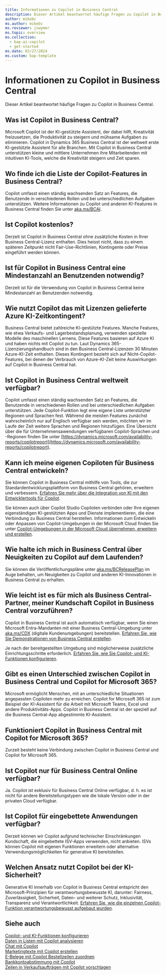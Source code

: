 ```yaml
---
title: Informationen zu Copilot in Business Central
description: Dieser Artikel beantwortet häufige Fragen zu Copilot in Business Central.
author: mikebc
ms.author: mikebc
ms.reviewer: jswymer
ms.topic: overview
ms.collection:
  - bap-ai-copilot
  - get-started
ms.date: 03/27/2024
ms.custom: bap-template
---
```


# <a name="about-copilot-in-business-central"></a>Informationen zu Copilot in Business Central

Dieser Artikel beantwortet häufige Fragen zu Copilot in Business Central.

## <a name="what-is-copilot-in-business-central"></a>Was ist Copilot in Business Central?

Microsoft Copilot ist der KI-gestützte Assistent, der dabei hilft, Kreativität freizusetzen, die Produktivität zu steigern und mühsame Aufgaben zu eliminieren. Copilot in Dynamics 365 Business Central ist der weltweit erste KI-gestützte Assistent für alle Branchen. Mit Copilot in Business Central unterstützen kleine und mittlere Unternehmen ihre Mitarbeitenden mit intuitiven KI-Tools, welche die Kreativität steigern und Zeit sparen.

## <a name="where-can-i-find-the-list-of-copilot-features-in-business-central"></a>Wo finde ich die Liste der Copilot-Features in Business Central?

Copilot umfasst einen ständig wachsenden Satz an Features, die Benutzende in verschiedenen Rollen und bei unterschiedlichen Aufgaben unterstützen. Weitere Informationen zu Copilot und anderen KI-Features in Business Central finden Sie unter [aka.ms/BCAI](https://aka.ms/BCAI). 

## <a name="is-copilot-free"></a>Ist Copilot kostenlos?

Derzeit ist Copilot in Business Central ohne zusätzliche Kosten in Ihrer Business Central-Lizenz enthalten. Dies heisst nicht, dass zu einem späteren Zeitpunkt nicht Fair-Use-Richtlinien, Kontingente oder Preise eingeführt werden können.

## <a name="does-copilot-in-business-central-require-a-minimum-number-of-users"></a>Ist für Copilot in Business Central eine Mindestanzahl an Benutzenden notwendig?

Derzeit ist für die Verwendung von Copilot in Business Central keine Mindestanzahl an Benutzenden notwendig.

## <a name="how-does-copilot-use-the-azure-ai-time-quota-that-comes-with-licenses"></a>Wie nutzt Copilot das mit Lizenzen gelieferte Azure KI-Zeitkontingent?

Business Central bietet zahlreiche KI-gestützte Features. Manche Features, wie etwa Verkaufs- und Lagerbestandsplanung, verwenden spezielle Modelle des maschinellen Lernens. Diese Features basieren auf Azure KI und haben nichts mit Copilot zu tun. Laut Dynamics 365-Lizenzierungshandbuch sind in den Business Central-Lizenzen 30 Minuten Azure-KI-Zeit enthalten. Dieses Kontingent bezieht sich auf Nicht-Copilot-Features, bei denen der Verbrauch von Azure-KI-Zeit keine Auswirkungen auf Copilot in Business Central hat.

## <a name="is-copilot-in-business-central-available-worldwide"></a>Ist Copilot in Business Central weltweit verfügbar?

Copilot umfasst einen ständig wachsenden Satz an Features, die Benutzende in verschiedenen Rollen und bei unterschiedlichen Aufgaben unterstützen. Jede Copilot-Funktion legt eine eigene Liste unterstützter Regionen und Sprachen fest. Während die meisten Features zunächst wahrscheinlich nur auf Englisch verfügbar sein werden, möchten wir im Laufe der Zeit weitere Sprachen und Regionen hinzufügen. Eine Übersicht über die für Unternehmensawendungen verfügbaren Copilot-Sprachen und -Regionen finden Sie unter [https://dynamics.microsoft.com/availability-reports/copilotreport](https://dynamics.microsoft.com/availability-reports/copilotreport).

## <a name="can-i-develop-my-own-copilots-for-business-central"></a>Kann ich meine eigenen Copiloten für Business Central entwickeln?

Sie können Copilot in Business Central mithilfe von Tools, die zur Standardentwicklungsplattform von Business Central gehören, erweitern und verbessern. [Erfahren Sie mehr über die Integration von KI mit den Entwicklertools für Copilot](/dynamics365/business-central/dev-itpro/developer/ai-integration-landing-page).

Sie können auch über Copilot Studio Copiloten verbinden oder Ihre eigenen eigenständigen KI-gestützten Apps und Dienste implementieren, die eine Verbindung zu Business Central herstellen. Informationen zum Entwickeln oder Anpassen von Copilot-Umgebungen in der Microsoft Cloud finden Sie unter [Copilot-Umgebungen in der Microsoft Cloud übernehmen, erweitern und erstellen](/microsoft-cloud/dev/copilot/overview).

## <a name="how-do-i-keep-up-with-the-latest-news-about-copilot-in-business-central"></a>Wie halte ich mich in Business Central über Neuigkeiten zu Copilot auf dem Laufenden?

Sie können die Veröffentlichungspläne unter [aka.ms/BCReleasePlan](https://aka.ms/BCReleasePlan) im Auge behalten, um Neuigkeiten zu Copilot und anderen KI-Innovationen in Business Central zu erhalten.

## <a name="as-a-business-central-partner-how-easily-can-i-demonstrate-copilot-in-business-central-to-my-customers"></a>Wie leicht ist es für mich als Business Central-Partner, meiner Kundschaft Copilot in Business Central vorzuführen?

Copilot in Business Central ist auch automatisch verfügbar, wenn Sie einen Microsoft Entra-Mandanten mit einer Business Central-Umgebung unter [aka.ms/CDX](https://aka.ms/CDX) (digitale Kundenumgebungen) bereitstellen. [Erfahren Sie, wie Sie Demonstrationen von Business Central erstellen](/dynamics365/business-central/dev-itpro/administration/demo-environment).  

Je nach der bereitgestellten Umgebung sind möglicherweise zusätzliche Einrichtungsschritte erforderlich. [Erfahren Sie, wie Sie Copilot- und KI-Funktionen konfigurieren](/dynamics365/business-central/enable-ai).

## <a name="is-there-a-difference-between-copilot-in-business-central-and-copilot-for-microsoft-365"></a>Gibt es einen Unterschied zwischen Copilot in Business Central und Copilot for Microsoft 365?

Microsoft ermöglicht Menschen, mit an unterschiedliche Situationen angepassten Copiloten mehr zu erreichen. Copilot for Microsoft 365 ist zum Beispiel der KI-Assistent für die Arbeit mit Microsoft Teams, Excel und andere Produktivitäts-Apps. Copilot in Business Central ist der speziell auf die Business Central-App abgestimmte KI-Assistent.

## <a name="does-copilot-in-business-central-work-with-copilot-for-microsoft-365"></a>Funktioniert Copilot in Business Central mit Copilot for Microsoft 365?

Zurzeit besteht keine Verbindung zwischen Copilot in Business Central und Copilot for Microsoft 365.

## <a name="is-copilot-available-for-business-central-online-only"></a>Ist Copilot nur für Business Central Online verfügbar?

Ja. Copilot ist exklusiv für Business Central Online verfügbar, d. h. es ist nicht für andere Bereitstellungstypen wie die lokale Version oder in der privaten Cloud verfügbar.

## <a name="is-copilot-available-to-embed-applications"></a>Ist Copilot für eingebettete Anwendungen verfügbar?

Derzeit können wir Copilot aufgrund technischer Einschränkungen Kundschaft, die eingebettete ISV-Apps verwenden, nicht anbieten. ISVs können Copilot mit eigenen Funktionen erweitern oder alternative Verwendungsmöglichkeiten für generative KI bereitstellen.

## <a name="how-does-copilot-approach-ai-safety"></a>Welchen Ansatz nutzt Copilot bei der KI-Sicherheit?

Generative KI innerhalb von Copilot in Business Central entspricht den Microsoft-Prinzipien für verantwortungsbewusste KI, darunter: Fairness, Zuverlässigkeit, Sicherheit, Daten- und weiterer Schutz, Inklusivität, Transparenz und Verantwortlichkeit. [Erfahren Sie, wie die einzelnen Copilot-Funktion verantwortungsbewusst aufgebaut wurden](responsible-ai-overview.md).

## <a name="see-also"></a>Siehe auch

[Copilot- und KI-Funktionen konfigurieren](enable-ai.md)  
[Daten in Listen mit Copilot analysieren](analysis-assist.md)  
[Chat mit Copilot](chat-with-copilot.md)  
[Marketingtexte mit Copilot erstellen](item-marketing-text.md)  
[E-Belege mit Copilot Bestellzeilen zuordnen](map-edocuments-with-copilot.md)  
[Bankkontoabstimmung mit Copilot](bank-reconciliation-with-copilot.md)  
[Zeilen in Verkaufsaufträgen mit Copilot vorschlagen](sales-suggest-sales-lines-with-copilot.md)  
